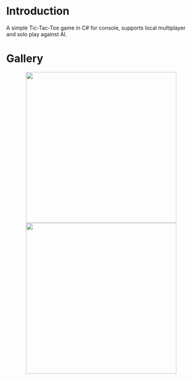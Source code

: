 # Introduction

A simple Tic-Tac-Toe game in C# for console, supports local multiplayer and solo play against AI.

# Gallery

<div align="center">
  <img src="https://github.com/user-attachments/assets/b6cbd7d7-55b6-49d2-a59f-e851775739ce" width="400"/>
  <img src="https://github.com/user-attachments/assets/fdf79d35-1709-4194-9f78-cd86091beeab" width="400"/>
</div>
